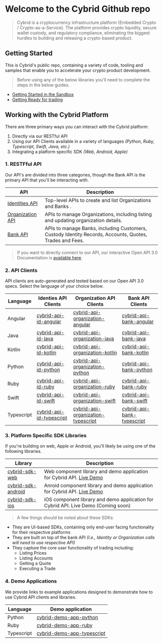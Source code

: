 # Welcome to the Cybrid Github repo

> Cybrid is a cryptocurrency infrastructure platform (Embedded Crypto / Crypto-as-a-Service). The platform provides crypto liquidity, secure wallet custody, and regulatory compliance, eliminating the biggest hurdles to building and releasing a crypto-based product.

## Getting Started

This is Cybrid's public repo, containing a variety of code, tooling and samples that enable you to accelerate your crypto product development.

> Before using any of the below libraries you'll need to complete the steps in the below guides.

* [Getting Started in the Sandbox](https://www.cybrid.xyz/guides/getting-started)
* [Getting Ready for trading](https://www.cybrid.xyz/guides/getting-ready-for-trading)


## Working with the Cybrid Platform

There are three primary ways you can interact with the Cybrid platform:

1. Directly via our RESTful API
2. Using our API Clients available in a variety of languages _(Python, Ruby, Typescript, Swift, Java, etc.)_
3. Integrating a platform specific SDK _(Web, Android, Apple)_

### 1. RESTFful API

Our API's are divided into three categories, though the Bank API is the primary API that you'll be interacting with.

| API | Description |
| --- | --- |
| [Identities API](https://id.demo.cybrid.app/api/schema/swagger-ui/index.html) | Top-level APIs to create and list Organizations and Banks . |
| [Organization API](https://organization.demo.cybrid.app/api/schema/swagger-ui/index.html) | APIs to manage Organizations, including listing and updating organization details.|
| [Bank API](https://bank.demo.cybrid.app/api/schema/swagger-ui/index.html) | APIs to manage Banks, including Customers, Custody Identity Records, Accounts, Quotes, Trades and Fees. |

> If you want to directly connect to our API, our interactive Open API 3.0 Documentation is [available here](https://bank.demo.cybrid.app/api/schema/swagger-ui/index.html).

### 2. API Clients

API clients are auto-generated and tested based on our Open API 3.0 specs. Select the language of your choice below.

| Language | Identies API Clients| Organization API Clients | Bank API Clients| 
| --- | --- | --- | --- |
| Angular | [cybrid-api-id-angular](https://github.com/Cybrid-app/cybrid-api-id-angular) | [cybrid-api-organization-angular](https://github.com/Cybrid-app/cybrid-api-organization-angular) | [cybrid-api-bank-angular](https://github.com/Cybrid-app/cybrid-api-bank-angular) |
| Java | [cybrid-api-id-java](https://github.com/Cybrid-app/cybrid-api-id-java) | [cybrid-api-organization-java](https://github.com/Cybrid-app/cybrid-api-organization-java) | [cybrid-api-bank-java](https://github.com/Cybrid-app/cybrid-api-bank-java) |
| Kotlin | [cybrid-api-id-kotlin](https://github.com/Cybrid-app/cybrid-api-id-kotlin) | [cybrid-api-organization-kotlin](https://github.com/Cybrid-app/cybrid-api-organization-kotlin) | [cybrid-api-bank-kotlin](https://github.com/Cybrid-app/cybrid-api-bank-kotlin) |
| Python | [cybrid-api-id-python](https://github.com/Cybrid-app/cybrid-api-id-python) | [cybrid-api-organization-python](https://github.com/Cybrid-app/cybrid-api-organization-python) | [cybrid-api-bank-python](https://github.com/Cybrid-app/cybrid-api-bank-python) |
| Ruby | [cybrid-api-id-ruby](https://github.com/Cybrid-app/cybrid-api-id-ruby) | [cybrid-api-organization-ruby](https://github.com/Cybrid-app/cybrid-api-organization-ruby) | [cybrid-api-bank-ruby](https://github.com/Cybrid-app/cybrid-api-bank-ruby) |
| Swift | [cybrid-api-id-swift](https://github.com/Cybrid-app/cybrid-api-id-swift) | [cybrid-api-organization-swift](https://github.com/Cybrid-app/cybrid-api-organization-swift) | [cybrid-api-bank-swift](https://github.com/Cybrid-app/cybrid-api-bank-swift) |
| Typescript | [cybrid-api-id-typescript](https://github.com/Cybrid-app/cybrid-api-id-typescript) | [cybrid-api-organization-typescript](https://github.com/Cybrid-app/cybrid-api-organization-typescript) | [cybrid-api-bank-typescript](https://github.com/Cybrid-app/cybrid-api-bank-typescript) |

### 3. Platform Specific SDK Libraries

If you're building on web, Apple or Android, you'll likely be using one of the following libraries.

| Library | Description |
| --- | --- |
| [cybrid-sdk-web](https://github.com/Cybrid-app/cybrid-sdk-web) | Web component library and demo application for Cybrid API. [Live Demo](https://cybrid-app.github.io/cybrid-sdk-web/) |
| [cybrid-sdk-android](https://github.com/Cybrid-app/cybrid-sdk-android) | Anroid component library and demo application for Cybrid API. [Live Demo](https://appetize.io/app/qa3rsevtyqmtq7p7ssllcz53um?device=pixel4&osVersion=11.0&scale=75) |
| [cybrid-sdk-ios](https://github.com/Cybrid-app/cybrid-sdk-ios) | iOS component library and demo application for Cybrid API. Live Demo (Coming soon) |

>A few things should be noted about these SDKs:
- They are UI-based SDKs, containing only end-user facing functionality for their respective platforms
- They are built on top of the bank API _(I.e., Identity or Organization calls will need to use respective API)_
- They capture the core user functionality of trading including:
  - Listing Prices
  - Listing Accounts
  - Getting a Quote
  - Executing a Trade

### 4. Demo Applications

We provide links to example applications designed to demonstrate how to use Cybrid API clients and libraries.  

| Language | Demo application |
| --- | --- |
| Python | [cybrid-demo-app-python](https://github.com/Cybrid-app/cybrid-demo-app-python)
| Ruby | [cybrid-demo-app-ruby](https://github.com/Cybrid-app/cybrid-demo-app-ruby)
| Typescript | [cybrid-demo-app-typescript](https://github.com/Cybrid-app/cybrid-demo-app-typescript)
